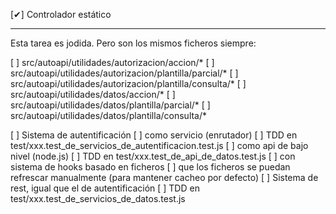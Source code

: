 [✔] Controlador estático

-------------------------------------------

Esta tarea es jodida. Pero son los mismos ficheros siempre:

  [ ] src/autoapi/utilidades/autorizacion/accion/*
  [ ] src/autoapi/utilidades/autorizacion/plantilla/parcial/*
  [ ] src/autoapi/utilidades/autorizacion/plantilla/consulta/*
  [ ] src/autoapi/utilidades/datos/accion/*
  [ ] src/autoapi/utilidades/datos/plantilla/parcial/*
  [ ] src/autoapi/utilidades/datos/plantilla/consulta/*

[ ] Sistema de autentificación
  [ ] como servicio (enrutador)
    [ ] TDD en test/xxx.test_de_servicios_de_autentificacion.test.js
  [ ] como api de bajo nivel (node.js)
    [ ] TDD en test/xxx.test_de_api_de_datos.test.js
  [ ] con sistema de hooks basado en ficheros
    [ ] que los ficheros se puedan refrescar manualmente (para mantener cacheo por defecto)
[ ] Sistema de rest, igual que el de autentificación
  [ ] TDD en test/xxx.test_de_servicios_de_datos.test.js


